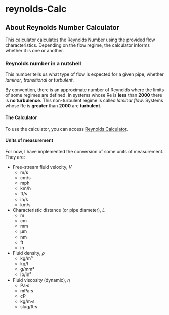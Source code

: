 # reynolds-Calc

## About Reynolds Number Calculator

This calculator calculates the Reynolds Number using the provided flow characteristics. Depending on the flow regime, the calculator informs whether it is one or another.

### Reynolds number in a nutshell

This number tells us what type of flow is expected for a given pipe, whether _laminar_, _transitional_ or _turbulent_.

By convention, there is an approximate number of Reynolds where the limits of some regimes are defined. In systems whose Re is **less** than **2000** there is **no turbulence**. This non-turbulent regime is called _laminar flow_. Systems whose Re is **greater** than **2000** are **turbulent**.
</br>

#### The Calculator

To use the calculator, you can access [Reynolds Calculator](https://capnsane.github.io/reynolds-Calc/).

#### Units of measurement

For now, I have implemented the conversion of some units of measurement. They are:

- Free-stream fluid velocity, _V_
  - m/s
  - cm/s
  - mph
  - km/h
  - ft/s
  - in/s
  - km/s
    </br>
- Characteristic distance (or pipe diameter), _L_
  - m
  - cm
  - mm
  - &micro;m
  - nm
  - ft
  - in
    </br>
- Fluid density, _&rho;_
  - kg/m³
  - kg/l
  - g/mm³
  - lb/in³
    </br>
- Fluid viscosity (dynamic), _&eta;_
  - Pa⋅s
  - mPa⋅s
  - cP
  - kg/m⋅s
  - slug/ft⋅s
